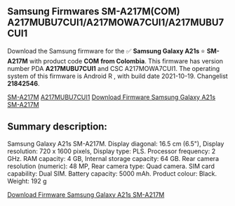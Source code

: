 <h2>Samsung Firmwares SM-A217M(COM) A217MUBU7CUI1/A217MOWA7CUI1/A217MUBU7CUI1</h2>
Download the Samsung firmware for the ✅ <strong>Samsung Galaxy A21s </strong> ⭐ <strong>SM-A217M</strong> with product code <strong>COM</strong> <strong> from Colombia</strong>. This firmware has version number PDA <strong>A217MUBU7CUI1</strong> and CSC A217MOWA7CUI1. The operating system of this firmware is Android R , with build date 2021-10-19. Changelist <strong>21842546</strong>.


[SM-A217M](https://samfirm.shop/samsung/model/SM-A217M)
[A217MUBU7CUI1](https://samfirm.shop/samsung/pda/A217MUBU7CUI1)
[Download Firmware Samsung Galaxy A21s SM-A217M](https://samfirm.shop/samsung/firmware/466248)
<h2>Summary description:</h2>
<p>Samsung Galaxy A21s SM-A217M. Display diagonal: 16.5 cm (6.5"), Display resolution: 720 x 1600 pixels, Display type: PLS. Processor frequency: 2 GHz. RAM capacity: 4 GB, Internal storage capacity: 64 GB. Rear camera resolution (numeric): 48 MP, Rear camera type: Quad camera. SIM card capability: Dual SIM. Battery capacity: 5000 mAh. Product colour: Black. Weight: 192 g</p>


[Download Firmware Samsung Galaxy A21s SM-A217M](https://samfirm.shop/samsung/firmware/466248)
